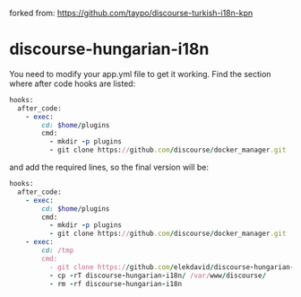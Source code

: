 forked from: https://github.com/taypo/discourse-turkish-i18n-kpn

discourse-hungarian-i18n
======================

You need to modify your app.yml file to get it working. Find the section where after code hooks are listed:

```ruby
hooks:
  after_code:
    - exec:
        cd: $home/plugins
        cmd:
          - mkdir -p plugins
          - git clone https://github.com/discourse/docker_manager.git
```

and add the required lines, so the final version will be:

```ruby
hooks:
  after_code:
    - exec:
        cd: $home/plugins
        cmd:
          - mkdir -p plugins
          - git clone https://github.com/discourse/docker_manager.git
    - exec:
        cd: /tmp
        cmd:
          - git clone https://github.com/elekdavid/discourse-hungarian-i18n-kpn.git
          - cp -rT discourse-hungarian-i18n/ /var/www/discourse/
          - rm -rf discourse-hungarian-i18n
```
